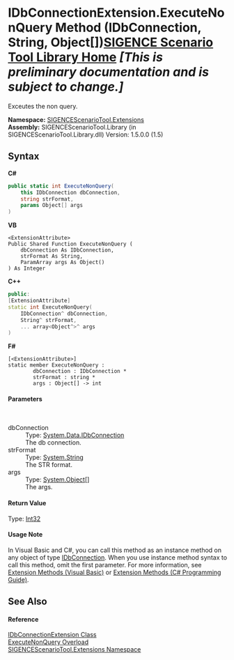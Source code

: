 # IDbConnectionExtension.ExecuteNonQuery Method (IDbConnection, String, Object[])<a href="https://github.com/ObiWanLansi/SIGENCE-Scenario-Tool">SIGENCE Scenario Tool Library Home</a> _**\[This is preliminary documentation and is subject to change.\]**_

Exceutes the non query.

**Namespace:**&nbsp;<a href="f2af11f5-ae9d-3dcc-a4a9-ba07a037925f.md">SIGENCEScenarioTool.Extensions</a><br />**Assembly:**&nbsp;SIGENCEScenarioTool.Library (in SIGENCEScenarioTool.Library.dll) Version: 1.5.0.0 (1.5)

## Syntax

**C#**<br />
``` C#
public static int ExecuteNonQuery(
	this IDbConnection dbConnection,
	string strFormat,
	params Object[] args
)
```

**VB**<br />
``` VB
<ExtensionAttribute>
Public Shared Function ExecuteNonQuery ( 
	dbConnection As IDbConnection,
	strFormat As String,
	ParamArray args As Object()
) As Integer
```

**C++**<br />
``` C++
public:
[ExtensionAttribute]
static int ExecuteNonQuery(
	IDbConnection^ dbConnection, 
	String^ strFormat, 
	... array<Object^>^ args
)
```

**F#**<br />
``` F#
[<ExtensionAttribute>]
static member ExecuteNonQuery : 
        dbConnection : IDbConnection * 
        strFormat : string * 
        args : Object[] -> int 

```


#### Parameters
&nbsp;<dl><dt>dbConnection</dt><dd>Type: <a href="http://msdn2.microsoft.com/en-us/library/bs16hf60" target="_blank">System.Data.IDbConnection</a><br />The db connection.</dd><dt>strFormat</dt><dd>Type: <a href="http://msdn2.microsoft.com/en-us/library/s1wwdcbf" target="_blank">System.String</a><br />The STR format.</dd><dt>args</dt><dd>Type: <a href="http://msdn2.microsoft.com/en-us/library/e5kfa45b" target="_blank">System.Object</a>[]<br />The args.</dd></dl>

#### Return Value
Type: <a href="http://msdn2.microsoft.com/en-us/library/td2s409d" target="_blank">Int32</a><br />

#### Usage Note
In Visual Basic and C#, you can call this method as an instance method on any object of type <a href="http://msdn2.microsoft.com/en-us/library/bs16hf60" target="_blank">IDbConnection</a>. When you use instance method syntax to call this method, omit the first parameter. For more information, see <a href="http://msdn.microsoft.com/en-us/library/bb384936.aspx">Extension Methods (Visual Basic)</a> or <a href="http://msdn.microsoft.com/en-us/library/bb383977.aspx">Extension Methods (C# Programming Guide)</a>.

## See Also


#### Reference
<a href="e6d0fb25-75d3-383a-7631-9fa75e8987aa.md">IDbConnectionExtension Class</a><br /><a href="6fc10758-eb41-0c94-560b-b8c0ddce1fe6.md">ExecuteNonQuery Overload</a><br /><a href="f2af11f5-ae9d-3dcc-a4a9-ba07a037925f.md">SIGENCEScenarioTool.Extensions Namespace</a><br />